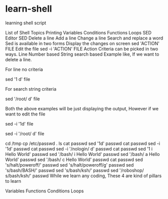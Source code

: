 # learn-shell
learning shell script 

List of Shell Topics
Printing
Variables
Conditions
Functions
Loops
SED Editor
SED
Delete a line
Add a line
Change a line
Search and replace a word
Sed is available in two forms
Display the changes on screen sed 'ACTION' FILE
Edit the file sed -i 'ACTION' FILE
Action Criteria can be picked in two ways.
Line Number based
String search based
Example like, If we want to delete a line.

For line no criteria

sed '1 d' file

For search string criteria

sed '/root/ d' file

Both the above examples will be just displaying the output, However if we want to edit the file

sed -i '1d' file

sed -i '/root/ d' file

cd /tmp
cp /etc/passwd .
ls
cat passwd
sed '1d' passwd
cat passwd
sed -i '1d' passwd
cat passwd
sed -i '/nologin/ d' passwd
cat passwd
sed '1 i Hello World' passwd
sed '/bash/ i Hello World' passwd
sed '/bash/ a Hello World' passwd
sed '/bash/ c Hello World' passwd
cat passwd
sed 's/halt/poweroff/' passwd
sed 's/halt/poweroff/g' passwd
sed 's/bash/BASH/' passwd
sed 's/bash/ksh/' passwd
sed '/roboshop/ s/bash/ksh/' passwd
While we learn any coding, These 4 are kind of pillars to learn

Variables
Functions
Conditions
Loops

